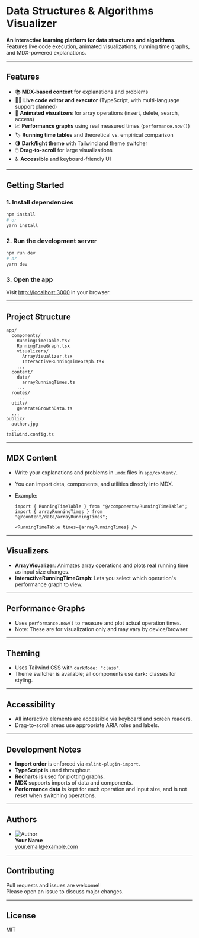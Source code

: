 # Data Structures & Algorithms Visualizer

**An interactive learning platform for data structures and algorithms.**  
Features live code execution, animated visualizations, running time graphs, and MDX-powered explanations.

---

## Features

- 📚 **MDX-based content** for explanations and problems
- 🧑‍💻 **Live code editor and executor** (TypeScript, with multi-language support planned)
- 🧩 **Animated visualizers** for array operations (insert, delete, search, access)
- 📈 **Performance graphs** using real measured times (`performance.now()`)
- 🏷️ **Running time tables** and theoretical vs. empirical comparison
- 🌗 **Dark/light theme** with Tailwind and theme switcher
- 🖱️ **Drag-to-scroll** for large visualizations
- ♿ **Accessible** and keyboard-friendly UI

---

## Getting Started

### 1. **Install dependencies**

```sh
npm install
# or
yarn install
```

### 2. **Run the development server**

```sh
npm run dev
# or
yarn dev
```

### 3. **Open the app**

Visit [http://localhost:3000](http://localhost:3000) in your browser.

---

## Project Structure

```
app/
  components/
    RunningTimeTable.tsx
    RunningTimeGraph.tsx
    visualizers/
      ArrayVisualizer.tsx
      InteractiveRunningTimeGraph.tsx
    ...
  content/
    data/
      arrayRunningTimes.ts
    ...
  routes/
    ...
  utils/
    generateGrowthData.ts
  ...
public/
  author.jpg
  ...
tailwind.config.ts
```

---

## MDX Content

- Write your explanations and problems in `.mdx` files in `app/content/`.
- You can import data, components, and utilities directly into MDX.
- Example:

  ```mdx
  import { RunningTimeTable } from "@/components/RunningTimeTable";
  import { arrayRunningTimes } from "@/content/data/arrayRunningTimes";

  <RunningTimeTable times={arrayRunningTimes} />
  ```

---

## Visualizers

- **ArrayVisualizer**: Animates array operations and plots real running time as input size changes.
- **InteractiveRunningTimeGraph**: Lets you select which operation's performance graph to view.

---

## Performance Graphs

- Uses `performance.now()` to measure and plot actual operation times.
- Note: These are for visualization only and may vary by device/browser.

---

## Theming

- Uses Tailwind CSS with `darkMode: "class"`.
- Theme switcher is available; all components use `dark:` classes for styling.

---

## Accessibility

- All interactive elements are accessible via keyboard and screen readers.
- Drag-to-scroll areas use appropriate ARIA roles and labels.

---

## Development Notes

- **Import order** is enforced via `eslint-plugin-import`.
- **TypeScript** is used throughout.
- **Recharts** is used for plotting graphs.
- **MDX** supports imports of data and components.
- **Performance data** is kept for each operation and input size, and is not reset when switching operations.

---

## Authors

- ![Author](./public/author.jpg)  
  **Your Name**  
  [your.email@example.com](mailto:your.email@example.com)

---

## Contributing

Pull requests and issues are welcome!  
Please open an issue to discuss major changes.

---

## License

MIT
